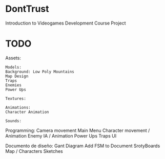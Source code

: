 # DontTrust
Introduction to Videogames Development Course Project

# TODO
Assets:

	Models:
  	Background: Low Poly Mountains
  	Map Design
  	Traps
  	Enemies
  	Power Ups
    
	Textures:
    
	Animations:
  	Character Animation

	Sounds:

Programming:
	Camera movement
	Main Menu
	Character movement / Animation
	Enemy IA / Animation
	Power Ups
	Traps
	UI
  
  
 Documento de diseño:
	Gant Diagram
	Add FSM to Document
	SrotyBoards
	Map / Characters Sketches
